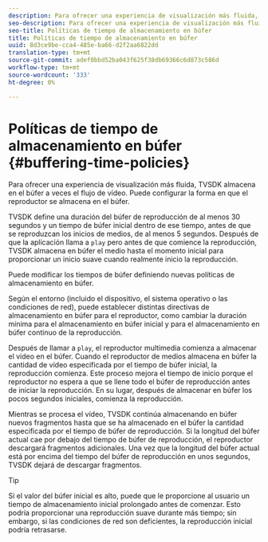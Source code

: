 ```yaml
---
description: Para ofrecer una experiencia de visualización más fluida, TVSDK almacena en el búfer a veces el flujo de vídeo. Puede configurar la forma en que el reproductor se almacena en el búfer.
seo-description: Para ofrecer una experiencia de visualización más fluida, TVSDK almacena en el búfer a veces el flujo de vídeo. Puede configurar la forma en que el reproductor se almacena en el búfer.
seo-title: Políticas de tiempo de almacenamiento en búfer
title: Políticas de tiempo de almacenamiento en búfer
uuid: 8d3ce9be-cca4-485e-ba66-d2f2aa6822dd
translation-type: tm+mt
source-git-commit: adef0bbd52ba043f625f38db69366c6d873c586d
workflow-type: tm+mt
source-wordcount: '333'
ht-degree: 0%

---
```



# Políticas de tiempo de almacenamiento en búfer {#buffering-time-policies}

Para ofrecer una experiencia de visualización más fluida, TVSDK almacena en el búfer a veces el flujo de vídeo. Puede configurar la forma en que el reproductor se almacena en el búfer.

TVSDK define una duración del búfer de reproducción de al menos 30 segundos y un tiempo de búfer inicial dentro de ese tiempo, antes de que se reproduzcan los inicios de medios, de al menos 5 segundos. Después de que la aplicación llama a `play` pero antes de que comience la reproducción, TVSDK almacena en búfer el medio hasta el momento inicial para proporcionar un inicio suave cuando realmente inicio la reproducción.

Puede modificar los tiempos de búfer definiendo nuevas políticas de almacenamiento en búfer.

<!--<a id="section_F6EEE15600814A70A57CCBACE20D68BD"></a>-->

Según el entorno (incluido el dispositivo, el sistema operativo o las condiciones de red), puede establecer distintas directivas de almacenamiento en búfer para el reproductor, como cambiar la duración mínima para el almacenamiento en búfer inicial y para el almacenamiento en búfer continuo de la reproducción.

Después de llamar a `play`, el reproductor multimedia comienza a almacenar el vídeo en el búfer. Cuando el reproductor de medios almacena en búfer la cantidad de vídeo especificada por el tiempo de búfer inicial, la reproducción comienza. Este proceso mejora el tiempo de inicio porque el reproductor no espera a que se llene todo el búfer de reproducción antes de iniciar la reproducción. En su lugar, después de almacenar en búfer los pocos segundos iniciales, comienza la reproducción.

Mientras se procesa el vídeo, TVSDK continúa almacenando en búfer nuevos fragmentos hasta que se ha almacenado en el búfer la cantidad especificada por el tiempo de búfer de reproducción. Si la longitud del búfer actual cae por debajo del tiempo de búfer de reproducción, el reproductor descargará fragmentos adicionales. Una vez que la longitud del búfer actual está por encima del tiempo del búfer de reproducción en unos segundos, TVSDK dejará de descargar fragmentos.

>[!TIP]
>
>Si el valor del búfer inicial es alto, puede que le proporcione al usuario un tiempo de almacenamiento inicial prolongado antes de comenzar. Esto podría proporcionar una reproducción suave durante más tiempo; sin embargo, si las condiciones de red son deficientes, la reproducción inicial podría retrasarse.

